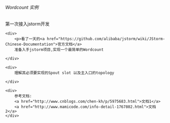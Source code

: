 <h6>Wordcount 实例</h6>

<div>
	<div>
		<p>第一次接入jstorm开发</p>
	</div>

	
	<div>
		<p>看了一天的<a href="https://github.com/alibaba/jstorm/wiki/JStorm-Chinese-Documentation">官方文档</a>
		准备入手jstorm项目,实现一个最简单的Wordcount
		
	</div>
	
	<div>
		理解其必须要实现的Spout slot 以及主入口的topology
		
	</div>
	
	<div>
		参考文档:
		<a href="http://www.cnblogs.com/chen-kh/p/5975683.html">文档1</a>
		<a href="http://www.mamicode.com/info-detail-1767802.html">文档2</a>
	</div>
</div>
